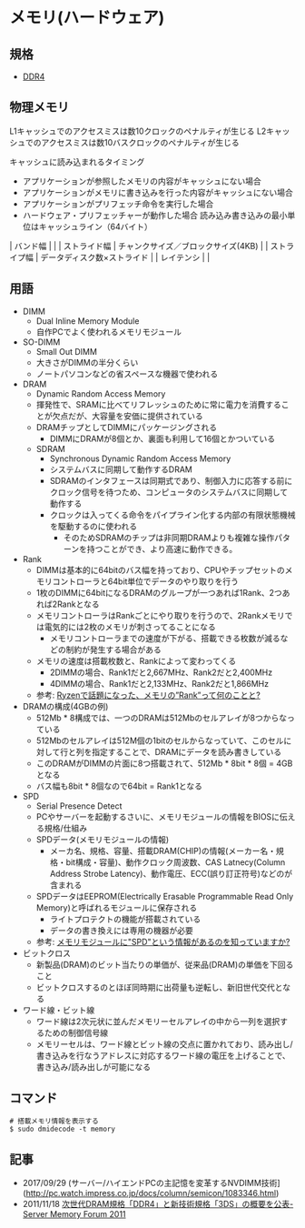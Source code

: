 # メモリ(ハードウェア)

## 規格
* [DDR4](https://ja.wikipedia.org/wiki/DDR4_SDRAM)


## 物理メモリ
L1キャッシュでのアクセスミスは数10クロックのペナルティが生じる
L2キャッシュでのアクセスミスは数10バスクロックのペナルティが生じる

キャッシュに読み込まれるタイミング
* アプリケーションが参照したメモリの内容がキャッシュにない場合
* アプリケーションがメモリに書き込みを行った内容がキャッシュにない場合
* アプリケーションがプリフェッチ命令を実行した場合
* ハードウェア・プリフェッチャーが動作した場合
読み込み書き込みの最小単位はキャッシュライン（64バイト）

| バンド幅 | |
| ストライド幅 | チャンクサイズ／ブロックサイズ(4KB) |
| ストライプ幅 | データディスク数×ストライド |
| レイテンシ | |


## 用語
* DIMM
    * Dual Inline Memory Module
    * 自作PCでよく使われるメモリモジュール
* SO-DIMM
    * Small Out DIMM
    * 大きさがDIMMの半分くらい
    * ノートパソコンなどの省スペースな機器で使われる
* DRAM
    * Dynamic Random Access Memory
    * 揮発性で、SRAMに比べてリフレッシュのために常に電力を消費することが欠点だが、大容量を安価に提供されている
    * DRAMチップとしてDIMMにパッケージングされる
        * DIMMにDRAMが8個とか、裏面も利用して16個とかついている
    * SDRAM
        * Synchronous Dynamic Random Access Memory
        * システムバスに同期して動作するDRAM
        * SDRAMのインタフェースは同期式であり、制御入力に応答する前にクロック信号を待つため、コンピュータのシステムバスに同期して動作する
        * クロックは入ってくる命令をパイプライン化する内部の有限状態機械を駆動するのに使われる
            * そのためSDRAMのチップは非同期DRAMよりも複雑な操作パターンを持つことができ、より高速に動作できる。
* Rank
    * DIMMは基本的に64bitのバス幅を持っており、CPUやチップセットのメモリコントローラと64bit単位でデータのやり取りを行う
    * 1枚のDIMMに64bitになるDRAMのグループが一つあれば1Rank、2つあれば2Rankとなる
    * メモリコントローラはRankごとにやり取りを行うので、2Rankメモリでは電気的には2枚のメモリが刺さってることになる
        * メモリコントローラまでの速度が下がる、搭載できる枚数が減るなどの制約が発生する場合がある
    * メモリの速度は搭載枚数と、Rankによって変わってくる
        * 2DIMMの場合、Rank1だと2,667MHz、Rank2だと2,400MHz
        * 4DIMMの場合、Rank1だと2,133MHz、Rank2だと1,866MHz
    * 参考: [Ryzenで話題になった、メモリの”Rank”って何のことと?](https://pc.watch.impress.co.jp/docs/column/century_micro/1053794.html)
* DRAMの構成(4GBの例)
    * 512Mb * 8構成では、一つのDRAMは512Mbのセルアレイが8つからなっている
    * 512Mbのセルアレイは512M個の1bitのセルからなっていて、このセルに対して行と列を指定することで、DRAMにデータを読み書きしている
    * このDRAMがDIMMの片面に8つ搭載されて、512Mb * 8bit * 8個 = 4GBとなる
    * バス幅も8bit * 8個なので64bit = Rank1となる
* SPD
    * Serial Presence Detect
    * PCやサーバーを起動するさいに、メモリモジュールの情報をBIOSに伝える規格/仕組み
    * SPDデータ(メモリモジュールの情報)
        * メーカ名、規格、容量、搭載DRAM(CHIP)の情報(メーカー名・規格・bit構成・容量)、動作クロック周波数、CAS Latnecy(Column Address Strobe Latency)、動作電圧、ECC(誤り訂正符号)などのが含まれる
    * SPDデータはEEPROM(Electrically Erasable Programmable Read Only Memory)と呼ばれるモジュールに保存される
        * ライトプロテクトの機能が搭載されている
        * データの書き換えには専用の機器が必要
    * 参考: [メモリモジュールに"SPD"という情報があるのを知っていますか?](http://pc.watch.impress.co.jp/docs/column/century_micro/1076466.html)
* ビットクロス
    * 新製品(DRAM)のビット当たりの単価が、従来品(DRAM)の単価を下回ること
    * ビットクロスするのとほぼ同時期に出荷量も逆転し、新旧世代交代となる
* ワード線・ビット線
    * ワード線は2次元状に並んだメモリーセルアレイの中から一列を選択するための制御信号線
    * メモリーセルは、ワード線とビット線の交点に置かれており、読み出し/書き込みを行なうアドレスに対応するワード線の電圧を上げることで、書き込み/読み出しが可能になる


## コマンド
```
# 搭載メモリ情報を表示する
$ sudo dmidecode -t memory
```


## 記事
* 2017/09/29 (サーバー/ハイエンドPCの主記憶を変革するNVDIMM技術](http://pc.watch.impress.co.jp/docs/column/semicon/1083346.html)
* 2011/11/18 [次世代DRAM規格「DDR4」と新技術規格「3DS」の概要を公表- Server Memory Forum 2011](http://www.kumikomi.net/archives/2011/11/rp49serv.php?page=2)
